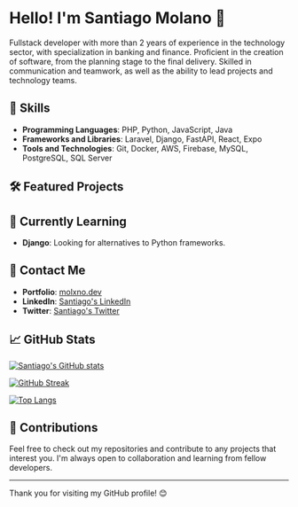 # Hello! I'm Santiago Molano 👋

Fullstack developer with more than 2 years of experience in the technology sector, with specialization in banking and finance. Proficient in the creation of software, from the planning stage to the final delivery. Skilled in communication and teamwork, as well as the ability to lead projects and technology teams.

## 🚀 Skills

- **Programming Languages**: PHP, Python, JavaScript, Java
- **Frameworks and Libraries**: Laravel, Django, FastAPI, React, Expo
- **Tools and Technologies**: Git, Docker, AWS, Firebase, MySQL, PostgreSQL, SQL Server

## 🛠️ Featured Projects


## 🌱 Currently Learning

- **Django**: Looking for alternatives to Python frameworks.

## 💬 Contact Me

- **Portfolio**: [molxno.dev](https://molxno.dev/)
- **LinkedIn**: [Santiago's LinkedIn](https://www.linkedin.com/in/molanosantiago/)
- **Twitter**: [Santiago's Twitter](https://twitter.com/molxno)

## 📈 GitHub Stats

[![Santiago's GitHub stats](https://github-readme-stats.vercel.app/api?username=molxno&show_icons=true&theme=react)](https://github.com/anuraghazra/github-readme-stats)

[![GitHub Streak](https://streak-stats.demolab.com?user=molxno&theme=react&border_radius=10&locale=es&date_format=M%20j%5B%2C%20Y%5D&exclude_days=Sun%2CSat)](https://git.io/streak-stats)

[![Top Langs](https://github-readme-stats.vercel.app/api/top-langs/?username=molxno&layout=compact&theme=react&langs_count=20)](https://github.com/anuraghazra/github-readme-stats)

## 🤝 Contributions

Feel free to check out my repositories and contribute to any projects that interest you. I'm always open to collaboration and learning from fellow developers.

---

Thank you for visiting my GitHub profile! 😊
